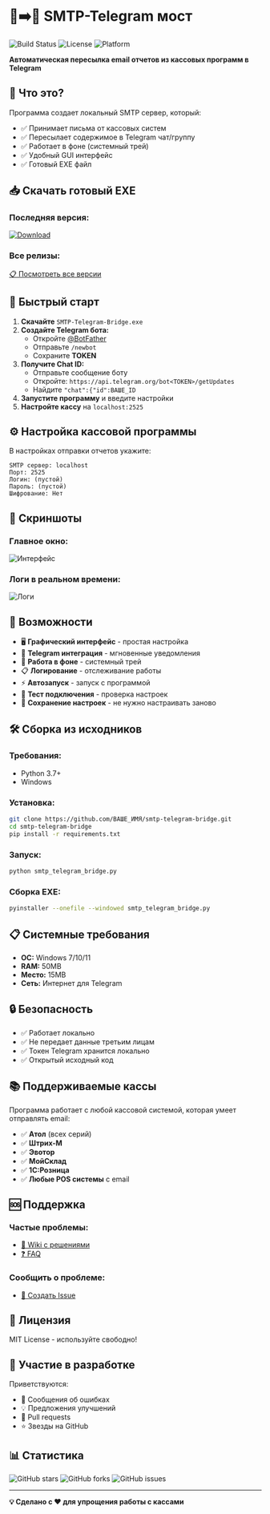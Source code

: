# 📧➡️📱 SMTP-Telegram мост

![Build Status](https://github.com/ВАШЕ_ИМЯ/smtp-telegram-bridge/workflows/Build%20Windows%20EXE/badge.svg)
![License](https://img.shields.io/badge/license-MIT-blue.svg)
![Platform](https://img.shields.io/badge/platform-Windows-blue.svg)

**Автоматическая пересылка email отчетов из кассовых программ в Telegram**

## 🎯 Что это?

Программа создает локальный SMTP сервер, который:
- ✅ Принимает письма от кассовых систем
- ✅ Пересылает содержимое в Telegram чат/группу  
- ✅ Работает в фоне (системный трей)
- ✅ Удобный GUI интерфейс
- ✅ Готовый EXE файл

## 📥 Скачать готовый EXE

### Последняя версия:
[![Download](https://img.shields.io/badge/📥_Скачать-EXE_файл-success?style=for-the-badge)](https://github.com/ВАШЕ_ИМЯ/smtp-telegram-bridge/releases/latest/download/SMTP-Telegram-Bridge.exe)

### Все релизы:
[📋 Посмотреть все версии](https://github.com/ВАШЕ_ИМЯ/smtp-telegram-bridge/releases)

## 🚀 Быстрый старт

1. **Скачайте** `SMTP-Telegram-Bridge.exe`
2. **Создайте Telegram бота:**
   - Откройте [@BotFather](https://t.me/botfather)
   - Отправьте `/newbot`
   - Сохраните **TOKEN**
3. **Получите Chat ID:**
   - Отправьте сообщение боту
   - Откройте: `https://api.telegram.org/bot<TOKEN>/getUpdates`
   - Найдите `"chat":{"id":ВАШЕ_ID`
4. **Запустите программу** и введите настройки
5. **Настройте кассу** на `localhost:2525`

## ⚙️ Настройка кассовой программы

В настройках отправки отчетов укажите:
```
SMTP сервер: localhost
Порт: 2525
Логин: (пустой)
Пароль: (пустой)
Шифрование: Нет
```

## 📸 Скриншоты

### Главное окно:
![Интерфейс](https://via.placeholder.com/600x400/4a90e2/ffffff?text=Основной+интерфейс)

### Логи в реальном времени:
![Логи](https://via.placeholder.com/600x300/28a745/ffffff?text=Логи+работы)

## 🔧 Возможности

- 🖥️ **Графический интерфейс** - простая настройка
- 📱 **Telegram интеграция** - мгновенные уведомления  
- 🔄 **Работа в фоне** - системный трей
- 📋 **Логирование** - отслеживание работы
- ⚡ **Автозапуск** - запуск с программой
- 🧪 **Тест подключения** - проверка настроек
- 💾 **Сохранение настроек** - не нужно настраивать заново

## 🛠️ Сборка из исходников

### Требования:
- Python 3.7+
- Windows

### Установка:
```bash
git clone https://github.com/ВАШЕ_ИМЯ/smtp-telegram-bridge.git
cd smtp-telegram-bridge
pip install -r requirements.txt
```

### Запуск:
```bash
python smtp_telegram_bridge.py
```

### Сборка EXE:
```bash
pyinstaller --onefile --windowed smtp_telegram_bridge.py
```

## 📋 Системные требования

- **ОС:** Windows 7/10/11
- **RAM:** 50MB
- **Место:** 15MB
- **Сеть:** Интернет для Telegram

## 🔒 Безопасность

- ✅ Работает локально
- ✅ Не передает данные третьим лицам
- ✅ Токен Telegram хранится локально
- ✅ Открытый исходный код

## 📚 Поддерживаемые кассы

Программа работает с любой кассовой системой, которая умеет отправлять email:
- ✅ **Атол** (всех серий)
- ✅ **Штрих-М** 
- ✅ **Эвотор**
- ✅ **МойСклад**
- ✅ **1С:Розница**
- ✅ **Любые POS системы** с email

## 🆘 Поддержка

### Частые проблемы:
- [📖 Wiki с решениями](https://github.com/ВАШЕ_ИМЯ/smtp-telegram-bridge/wiki)
- [❓ FAQ](https://github.com/ВАШЕ_ИМЯ/smtp-telegram-bridge/wiki/FAQ)

### Сообщить о проблеме:
- [🐛 Создать Issue](https://github.com/ВАШЕ_ИМЯ/smtp-telegram-bridge/issues/new)

## 📄 Лицензия

MIT License - используйте свободно!

## 🤝 Участие в разработке

Приветствуются:
- 🐛 Сообщения об ошибках
- 💡 Предложения улучшений  
- 🔧 Pull requests
- ⭐ Звезды на GitHub

## 📊 Статистика

![GitHub stars](https://img.shields.io/github/stars/ВАШЕ_ИМЯ/smtp-telegram-bridge?style=social)
![GitHub forks](https://img.shields.io/github/forks/ВАШЕ_ИМЯ/smtp-telegram-bridge?style=social)
![GitHub issues](https://img.shields.io/github/issues/ВАШЕ_ИМЯ/smtp-telegram-bridge)

---

**💡 Сделано с ❤️ для упрощения работы с кассами**
